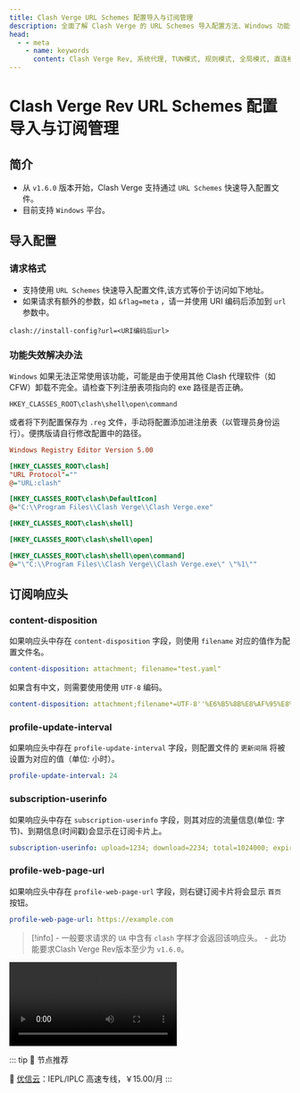 ```yaml
---
title: Clash Verge URL Schemes 配置导入与订阅管理
description: 全面了解 Clash Verge 的 URL Schemes 导入配置方法、Windows 功能修复方案以及订阅响应头（content-disposition、profile-update-interval、subscription-userinfo、profile-web-page-url）的使用说明
head:
  - - meta
    - name: keywords
      content: Clash Verge Rev, 系统代理, TUN模式, 规则模式, 全局模式, 直连模式, 服务模式, Meta内核,
---
```

# Clash Verge Rev URL Schemes 配置导入与订阅管理
## 简介
- 从 `v1.6.0` 版本开始，Clash Verge 支持通过 `URL Schemes` 快速导入配置文件。
- 目前支持 `Windows` 平台。
## 导入配置

### 请求格式

- 支持使用 `URL Schemes` 快速导入配置文件,该方式等价于访问如下地址。
- 如果请求有额外的参数，如 `&flag=meta` ，请一并使用 URI 编码后添加到 `url` 参数中。

```
clash://install-config?url=<URI编码后url>
```

### 功能失效解决办法

`Windows` 如果无法正常使用该功能，可能是由于使用其他 Clash 代理软件（如 CFW）卸载不完全。请检查下列注册表项指向的 exe 路径是否正确。

```
HKEY_CLASSES_ROOT\clash\shell\open\command
```

或者将下列配置保存为 `.reg` 文件，手动将配置添加进注册表（以管理员身份运行）。便携版请自行修改配置中的路径。

```ini
Windows Registry Editor Version 5.00

[HKEY_CLASSES_ROOT\clash]
"URL Protocol"=""
@="URL:clash"

[HKEY_CLASSES_ROOT\clash\DefaultIcon]
@="C:\\Program Files\\Clash Verge\\Clash Verge.exe"

[HKEY_CLASSES_ROOT\clash\shell]

[HKEY_CLASSES_ROOT\clash\shell\open]

[HKEY_CLASSES_ROOT\clash\shell\open\command]
@="\"C:\\Program Files\\Clash Verge\\Clash Verge.exe\" \"%1\""

```

## 订阅响应头

### content-disposition

如果响应头中存在 `content-disposition` 字段，则使用 `filename` 对应的值作为配置文件名。

```yaml
content-disposition: attachment; filename="test.yaml"
```

如果含有中文，则需要使用使用 `UTF-8` 编码。

```yaml
content-disposition: attachment;filename*=UTF-8''%E6%B5%8B%E8%AF%95%E8%AE%A2%E9%98%85
```

### profile-update-interval

如果响应头中存在 `profile-update-interval` 字段，则配置文件的 `更新间隔` 将被设置为对应的值（单位: 小时）。

```yaml
profile-update-interval: 24
```

### subscription-userinfo

如果响应头中存在 `subscription-userinfo` 字段，则其对应的流量信息(单位: 字节)、到期信息(时间戳)会显示在订阅卡片上。

```yaml
subscription-userinfo: upload=1234; download=2234; total=1024000; expire=2218532293
```

### profile-web-page-url

如果响应头中存在 `profile-web-page-url` 字段，则右键订阅卡片将会显示 `首页` 按钮。

```yaml
profile-web-page-url: https://example.com
```

<!-- prettier-ignore -->
> [!info]
    - 一般要求请求的 `UA` 中含有 `clash` 字样才会返回该响应头。
    - 此功能要求Clash Verge Rev版本至少为 `v1.6.0`。

<video controls>
  <source src="../public/assets/guide/url_schemes/profile_web_page_url.webm">
</video>

::: tip 🎉 节点推荐

🚀 [优信云](https://www.优信云.com/#/register?code=JRtE5uIV)：IEPL/IPLC 高速专线，￥15.00/月
:::
